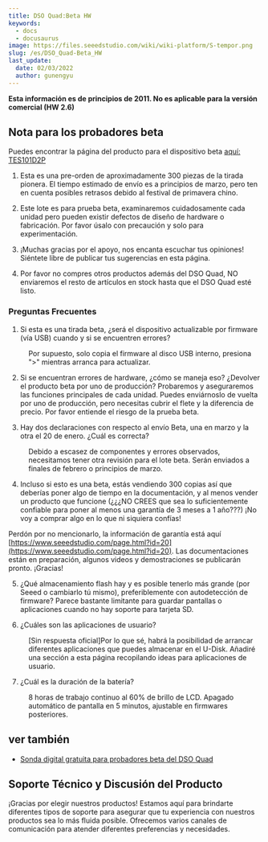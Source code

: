 ```yaml
---
title: DSO Quad:Beta HW
keywords:
  - docs
  - docusaurus
image: https://files.seeedstudio.com/wiki/wiki-platform/S-tempor.png
slug: /es/DSO_Quad-Beta_HW
last_update:
  date: 02/03/2022
  author: gunengyu
---
```

<!-- ---
name: DSO Quad:Beta HW
category: MakerPro
bzurl:
oldwikiname:  DSO Quad:Beta HW
prodimagename:
surveyurl: https://www.research.net/r/DSO_Quad-Beta_HW
sku:
--- -->

**Esta información es de principios de 2011. No es aplicable para la versión comercial (HW 2.6)**

## Nota para los probadores beta

Puedes encontrar la página del producto para el dispositivo beta [aquí: TES101D2P](https://www.seeedstudio.com/preorder-dso-quad-beta-test-p-736.html?cPath=174)

1. Esta es una pre-orden de aproximadamente 300 piezas de la tirada pionera. El tiempo estimado de envío es a principios de marzo, pero ten en cuenta posibles retrasos debido al festival de primavera chino.
2. Este lote es para prueba beta, examinaremos cuidadosamente cada unidad pero pueden existir defectos de diseño de hardware o fabricación. Por favor úsalo con precaución y solo para experimentación.
3. ¡Muchas gracias por el apoyo, nos encanta escuchar tus opiniones! Siéntete libre de publicar tus sugerencias en esta página.

4. Por favor no compres otros productos además del DSO Quad, NO enviaremos el resto de artículos en stock hasta que el DSO Quad esté listo.

### Preguntas Frecuentes

1. Si esta es una tirada beta, ¿será el dispositivo actualizable por firmware (vía USB) cuando y si se encuentren errores?

<dl><dd> Por supuesto, solo copia el firmware al disco USB interno, presiona "&gt;" mientras arranca para actualizar.</dd></dl>

2. Si se encuentran errores de hardware, ¿cómo se maneja eso? ¿Devolver el producto beta por uno de producción? Probaremos y aseguraremos las funciones principales de cada unidad. Puedes enviárnoslo de vuelta por uno de producción, pero necesitas cubrir el flete y la diferencia de precio. Por favor entiende el riesgo de la prueba beta.

3. Hay dos declaraciones con respecto al envío Beta, una en marzo y la otra el 20 de enero. ¿Cuál es correcta?

<dl><dd> Debido a escasez de componentes y errores observados, necesitamos tener otra revisión para el lote beta. Serán enviados a finales de febrero o principios de marzo.</dd></dl>

4. Incluso si esto es una beta, estás vendiendo 300 copias así que deberías poner algo de tiempo en la documentación, y al menos vender un producto que funcione (¿¿¿NO CREES que sea lo suficientemente confiable para poner al menos una garantía de 3 meses a 1 año???) ¡No voy a comprar algo en lo que ni siquiera confías!

 Perdón por no mencionarlo, la información de garantía está aquí [https://www.seeedstudio.com/page.html?id=20](https://www.seeedstudio.com/page.html?id=20). Las documentaciones están en preparación, algunos videos y demostraciones se publicarán pronto. ¡Gracias!

5. ¿Qué almacenamiento flash hay y es posible tenerlo más grande (por Seeed o cambiarlo tú mismo), preferiblemente con autodetección de firmware? Parece bastante limitante para guardar pantallas o aplicaciones cuando no hay soporte para tarjeta SD.

6. ¿Cuáles son las aplicaciones de usuario?

<dl><dd><span style={{color: 'red'}}>[Sin respuesta oficial]</span>Por lo que sé, habrá la posibilidad de arrancar diferentes aplicaciones que puedes almacenar en el U-Disk. Añadiré una sección a esta página recopilando ideas para aplicaciones de usuario.</dd></dl>

7. ¿Cuál es la duración de la batería?

<dl><dd> 8 horas de trabajo continuo al 60% de brillo de LCD. Apagado automático de pantalla en 5 minutos, ajustable en firmwares posteriores.</dd></dl>

## ver también

* [Sonda digital gratuita para probadores beta del DSO Quad](https://www.seeedstudio.com/blog/2011/06/01/free-digital-probe-for-dso-quad-beta-testers/)

## Soporte Técnico y Discusión del Producto

¡Gracias por elegir nuestros productos! Estamos aquí para brindarte diferentes tipos de soporte para asegurar que tu experiencia con nuestros productos sea lo más fluida posible. Ofrecemos varios canales de comunicación para atender diferentes preferencias y necesidades.

<div class="button_tech_support_container">
<a href="https://forum.seeedstudio.com/" class="button_forum"></a> 
<a href="https://www.seeedstudio.com/contacts" class="button_email"></a>
</div>

<div class="button_tech_support_container">
<a href="https://discord.gg/eWkprNDMU7" class="button_discord"></a> 
<a href="https://github.com/Seeed-Studio/wiki-documents/discussions/69" class="button_discussion"></a>
</div>